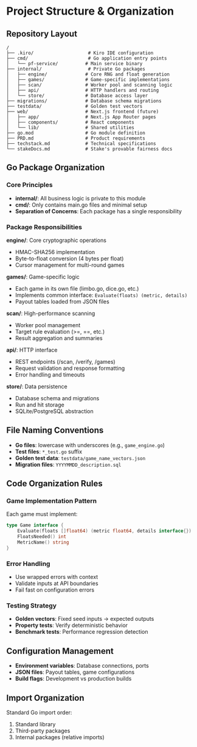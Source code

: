 # Project Structure & Organization

## Repository Layout

```
/
├── .kiro/                    # Kiro IDE configuration
├── cmd/                      # Go application entry points
│   └── pf-service/          # Main service binary
├── internal/                 # Private Go packages
│   ├── engine/              # Core RNG and float generation
│   ├── games/               # Game-specific implementations
│   ├── scan/                # Worker pool and scanning logic
│   ├── api/                 # HTTP handlers and routing
│   └── store/               # Database access layer
├── migrations/              # Database schema migrations
├── testdata/                # Golden test vectors
├── web/                     # Next.js frontend (future)
│   ├── app/                 # Next.js App Router pages
│   ├── components/          # React components
│   └── lib/                 # Shared utilities
├── go.mod                   # Go module definition
├── PRD.md                   # Product requirements
├── techstack.md             # Technical specifications
└── stakeDocs.md             # Stake's provable fairness docs
```

## Go Package Organization

### Core Principles
- **internal/**: All business logic is private to this module
- **cmd/**: Only contains main.go files and minimal setup
- **Separation of Concerns**: Each package has a single responsibility

### Package Responsibilities

**engine/**: Core cryptographic operations
- HMAC-SHA256 implementation
- Byte-to-float conversion (4 bytes per float)
- Cursor management for multi-round games

**games/**: Game-specific logic
- Each game in its own file (limbo.go, dice.go, etc.)
- Implements common interface: `Evaluate(floats) (metric, details)`
- Payout tables loaded from JSON files

**scan/**: High-performance scanning
- Worker pool management
- Target rule evaluation (>=, ==, etc.)
- Result aggregation and summaries

**api/**: HTTP interface
- REST endpoints (/scan, /verify, /games)
- Request validation and response formatting
- Error handling and timeouts

**store/**: Data persistence
- Database schema and migrations
- Run and hit storage
- SQLite/PostgreSQL abstraction

## File Naming Conventions

- **Go files**: lowercase with underscores (e.g., `game_engine.go`)
- **Test files**: `*_test.go` suffix
- **Golden test data**: `testdata/game_name_vectors.json`
- **Migration files**: `YYYYMMDD_description.sql`

## Code Organization Rules

### Game Implementation Pattern
Each game must implement:
```go
type Game interface {
    Evaluate(floats []float64) (metric float64, details interface{})
    FloatsNeeded() int
    MetricName() string
}
```

### Error Handling
- Use wrapped errors with context
- Validate inputs at API boundaries
- Fail fast on configuration errors

### Testing Strategy
- **Golden vectors**: Fixed seed inputs → expected outputs
- **Property tests**: Verify deterministic behavior
- **Benchmark tests**: Performance regression detection

## Configuration Management

- **Environment variables**: Database connections, ports
- **JSON files**: Payout tables, game configurations
- **Build flags**: Development vs production builds

## Import Organization

Standard Go import order:
1. Standard library
2. Third-party packages
3. Internal packages (relative imports)